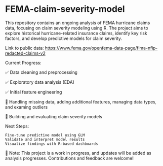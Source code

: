 # FEMA-claim-severity-model
This repository contains an ongoing analysis of FEMA hurricane claims data, focusing on claim severity modeling using R. The project aims to explore historical hurricane-related insurance claims, identify key risk factors, and develop predictive models for claim severity.

Link to public data: https://www.fema.gov/openfema-data-page/fima-nfip-redacted-claims-v2

Current Progress:

✅ Data cleaning and preprocessing

✅ Exploratory data analysis (EDA)

✅ Initial feature engineering

🔄 Handling missing data, adding additional features, managing data types, and examing outliers

🔄 Building and evaluating claim severity models

Next Steps:

    Fine-tune predictive model using GLM
    Validate and interpret model results
    Visualize findings with R-based dashboards

🚧 Note: This project is a work in progress, and updates will be added as analysis progresses. Contributions and feedback are welcome!
